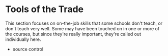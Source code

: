 # Tools of the Trade

This section focuses on on-the-job skills that some schools don't teach, or don't teach very well. Some may have been touched on in one or more of the courses, but since they're really important, they're called out individually here.

- source control